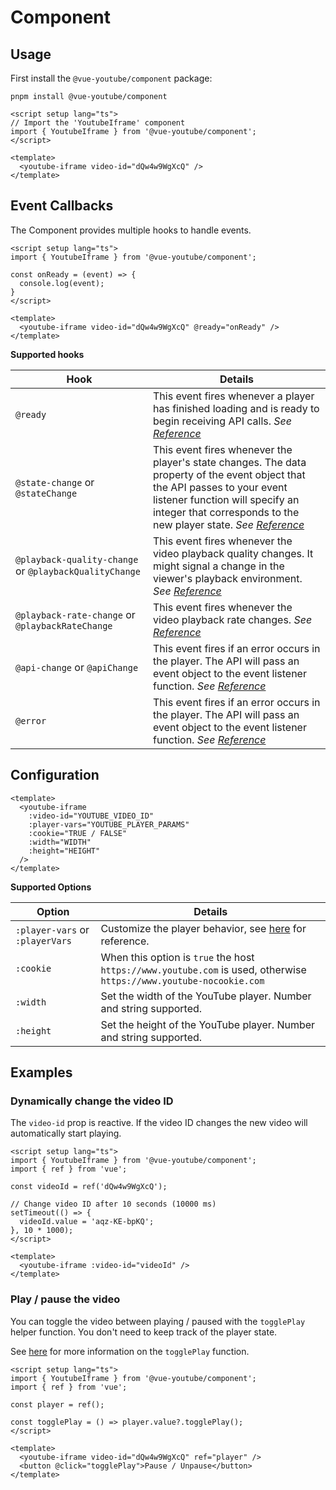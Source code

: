 # Component

## Usage

First install the `@vue-youtube/component` package:

```shell
pnpm install @vue-youtube/component
```

```vue
<script setup lang="ts">
// Import the 'YoutubeIframe' component
import { YoutubeIframe } from '@vue-youtube/component';
</script>

<template>
  <youtube-iframe video-id="dQw4w9WgXcQ" />
</template>
```

## Event Callbacks

The Component provides multiple hooks to handle events.

```vue
<script setup lang="ts">
import { YoutubeIframe } from '@vue-youtube/component';

const onReady = (event) => {
  console.log(event);
}
</script>

<template>
  <youtube-iframe video-id="dQw4w9WgXcQ" @ready="onReady" />
</template>
```

**Supported hooks**

| Hook     | Details                                                                                                    |
| -------- | ---------------------------------------------------------------------------------------------------------- |
| `@ready` | This event fires whenever a player has finished loading and is ready to begin receiving API calls. *See [Reference](https://developers.google.com/youtube/iframe_api_reference#onReady)* |
| `@state-change` or `@stateChange` | This event fires whenever the player's state changes. The data property of the event object that the API passes to your event listener function will specify an integer that corresponds to the new player state. *See [Reference](https://developers.google.com/youtube/iframe_api_reference#onStateChange)* |
| `@playback-quality-change` or `@playbackQualityChange` | This event fires whenever the video playback quality changes. It might signal a change in the viewer's playback environment. *See [Reference](https://developers.google.com/youtube/iframe_api_reference#onPlaybackQualityChange)* |
| `@playback-rate-change` or `@playbackRateChange` | This event fires whenever the video playback rate changes. *See [Reference](https://developers.google.com/youtube/iframe_api_reference#onPlaybackRateChange)* |
| `@api-change` or `@apiChange` | This event fires if an error occurs in the player. The API will pass an event object to the event listener function. *See [Reference](https://developers.google.com/youtube/iframe_api_reference#onError)* |
| `@error` | This event fires if an error occurs in the player. The API will pass an event object to the event listener function.  *See [Reference](https://developers.google.com/youtube/iframe_api_reference#onError)* |

## Configuration

```vue
<template>
  <youtube-iframe
    :video-id="YOUTUBE_VIDEO_ID"
    :player-vars="YOUTUBE_PLAYER_PARAMS"
    :cookie="TRUE / FALSE"
    :width="WIDTH"
    :height="HEIGHT"
  />
</template>
```

**Supported Options**

| Option                          | Details                                                                            |
| ------------------------------- | ---------------------------------------------------------------------------------- |
| `:player-vars` or `:playerVars` | Customize the player behavior, see [here](https://developers.google.com/youtube/player_parameters#Parameters) for reference. |
| `:cookie`                       | When this option is `true` the host `https://www.youtube.com` is used, otherwise `https://www.youtube-nocookie.com`|
| `:width`                        | Set the width of the YouTube player. Number and string supported. |
| `:height`                       | Set the height of the YouTube player. Number and string supported. |

## Examples

### Dynamically change the video ID

The `video-id` prop is reactive. If the video ID changes the new video will automatically start playing.

```vue
<script setup lang="ts">
import { YoutubeIframe } from '@vue-youtube/component';
import { ref } from 'vue';

const videoId = ref('dQw4w9WgXcQ');

// Change video ID after 10 seconds (10000 ms)
setTimeout(() => {
  videoId.value = 'aqz-KE-bpKQ';
}, 10 * 1000);
</script>

<template>
  <youtube-iframe :video-id="videoId" />
</template>
```

### Play / pause the video

You can toggle the video between playing / paused with the `togglePlay` helper function. You don't need to keep track of
the player state.

See [here](./helpers#toggleplay-function) for more information on the `togglePlay` function.

```vue
<script setup lang="ts">
import { YoutubeIframe } from '@vue-youtube/component';
import { ref } from 'vue';

const player = ref();

const togglePlay = () => player.value?.togglePlay();
</script>

<template>
  <youtube-iframe video-id="dQw4w9WgXcQ" ref="player" />
  <button @click="togglePlay">Pause / Unpause</button>
</template>
```